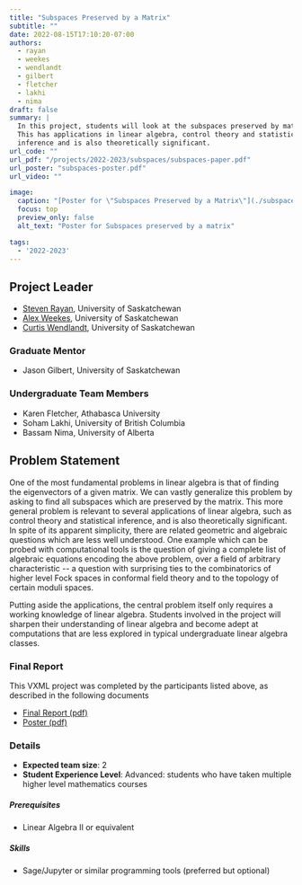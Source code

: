 ```yaml
---
title: "Subspaces Preserved by a Matrix"
subtitle: ""
date: 2022-08-15T17:10:20-07:00
authors:
  - rayan
  - weekes
  - wendlandt
  - gilbert
  - fletcher
  - lakhi
  - nima
draft: false
summary: |
  In this project, students will look at the subspaces preserved by matrices.
  This has applications in linear algebra, control theory and statistical
  inference and is also theoretically significant.
url_code: ""
url_pdf: "/projects/2022-2023/subspaces/subspaces-paper.pdf"
url_poster: "subspaces-poster.pdf"
url_video: ""

image:
  caption: "[Poster for \"Subspaces Preserved by a Matrix\"](./subspaces-poster.pdf)"
  focus: top
  preview_only: false
  alt_text: "Poster for Subspaces preserved by a matrix"

tags:
  - '2022-2023'
---
```


## Project Leader
  * [Steven Rayan](/authors/rayan/), University of Saskatchewan
  * [Alex Weekes](/authors/weekes/), University of Saskatchewan
  * [Curtis Wendlandt](/authors/wendlandt/), University of Saskatchewan

### Graduate Mentor
  * Jason Gilbert, University of Saskatchewan

### Undergraduate Team Members
  * Karen Fletcher, Athabasca University
  * Soham Lakhi, University of British Columbia
  * Bassam Nima, University of Alberta

## Problem Statement

One of the most fundamental problems in linear algebra is that of finding the
eigenvectors of a given matrix. We can vastly generalize this problem by asking
to find all subspaces which are preserved by the matrix. This more general
problem is relevant to several applications of linear algebra, such as control
theory and statistical inference, and is also theoretically significant. In
spite of its apparent simplicity, there are related geometric and algebraic
questions which are less well understood. One example which can be probed with
computational tools is the question of giving a complete list of algebraic
equations encoding the above problem, over a field of arbitrary characteristic
-- a question with surprising ties to the combinatorics of higher level Fock
spaces in conformal field theory and to the topology of certain moduli spaces.

Putting aside the applications, the central problem itself only requires a
working knowledge of linear algebra. Students involved in the project will
sharpen their understanding of linear algebra and become adept at computations
that are less explored in typical undergraduate linear algebra classes.


### Final Report

This VXML project was completed by the participants listed above, as described
in the following documents

  * [Final Report (pdf)](./subspaces-paper.pdf)
  * [Poster (pdf)](./subspaces-poster.pdf)


### Details
  * **Expected team size**: 2
  * **Student Experience Level**: Advanced: students who have taken multiple
    higher level mathematics courses
##### Prerequisites
  * Linear Algebra II or equivalent
##### Skills
  * Sage/Jupyter or similar programming tools (preferred but optional)

